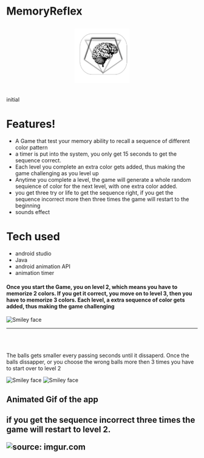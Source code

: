 # MemoryReflex                       <p align="center">![alt text](https://github.com/DannyArrow/MemoryReflex/blob/master/app/src/main/res/drawable-v24/ic_launcher.png)
  </p>
initial

# Features! 
<ul>
  <li>A Game that test your memory ability to recall a sequence of different color pattern</li>
  <li> a timer is put into the system, you only get 15 seconds to get the sequence correct. 
  <li>Each level you complete an extra color gets added, thus making the game challenging as you level up</li>
  <li>Anytime you complete a level, the game will generate a whole random sequience of color for the next level, with one extra color added.</li>
  <li> you get three try or life to get the sequence right, if you get the sequence incorrect more then three times the game will restart to the beginning
  <li> sounds effect </>
  </ul>
  
  
  # Tech used
  <ul>
     <li> android studio</li>
     <li> Java </li>
     <li> android animation API </li>
     <li> animation timer </li>
     </ul>
     
     
   <h4> Once you start the Game, you on level 2, which means you have to memorize 2 colors. If you get it correct, you move on to level 3, then you have to memorize 3 colors. Each level, a extra sequence of color gets added, thus making the game challenging</h4>
   <img src="https://www.dropbox.com/s/tkkclepfmus91zb/20181129_093551.jpg?raw=1" alt="Smiley face" height="350" width="650">
     <hr>
  </br>
  </br>
  

   <p> The balls gets smaller every passing seconds until it dissaperd. Once the balls dissapper, or you choose the wrong balls more then 3 times you have to start over to level 2 </p>
    <img src="https://www.dropbox.com/s/hd354pp42w3t2hy/20181130_152821.jpg?raw=1" alt="Smiley face" height="350" width="650">
   <img src="https://www.dropbox.com/s/pquqbiif2g572jk/20181130_152842.jpg?raw=1" alt="Smiley face" height="350" width="650">
   
  
<h2> Animated Gif of the app <h2>
  <p> if you get the sequence incorrect three times the game will restart to level 2. </p>
   <img src="https://i.imgur.com/p1ikcfFb.gif" title="source: imgur.com" />
     
     
     
     
     






